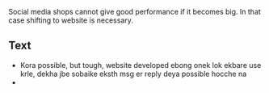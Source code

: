 Social media shops cannot give good performance if it becomes big. In that case shifting to website is necessary.

## Text
- Kora possible, but tough, website developed ebong onek lok ekbare use krle, dekha jbe sobaike eksth msg er reply deya possible hocche na
- 
